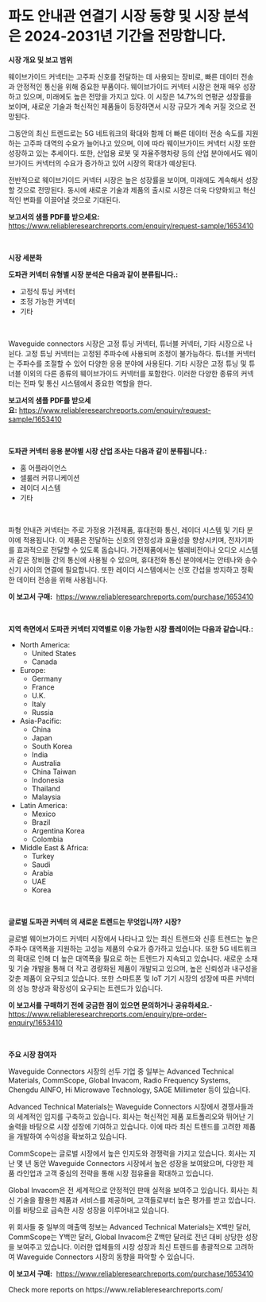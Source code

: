 <p><h1>파도 안내관 연결기 시장 동향 및 시장 분석은 2024-2031년 기간을 전망합니다.</h1></p><p><strong>시장 개요 및 보고 범위</strong></p>
<p><p>웨이브가이드 커넥터는 고주파 신호를 전달하는 데 사용되는 장비로, 빠른 데이터 전송과 안정적인 통신을 위해 중요한 부품이다. 웨이브가이드 커넥터 시장은 현재 매우 성장하고 있으며, 미래에도 높은 전망을 가지고 있다. 이 시장은 14.7%의 연평균 성장률을 보이며, 새로운 기술과 혁신적인 제품들이 등장하면서 시장 규모가 계속 커질 것으로 전망된다.</p><p>그동안의 최신 트렌드로는 5G 네트워크의 확대와 함께 더 빠른 데이터 전송 속도를 지원하는 고주파 대역의 수요가 늘어나고 있으며, 이에 따라 웨이브가이드 커넥터 시장 또한 성장하고 있는 추세이다. 또한, 산업용 로봇 및 자율주행차량 등의 산업 분야에서도 웨이브가이드 커넥터의 수요가 증가하고 있어 시장의 확대가 예상된다.</p><p>전반적으로 웨이브가이드 커넥터 시장은 높은 성장률을 보이며, 미래에도 계속해서 성장할 것으로 전망된다. 동시에 새로운 기술과 제품의 출시로 시장은 더욱 다양화되고 혁신적인 변화를 이끌어낼 것으로 기대된다.</p></p>
<p><strong>보고서의 샘플 PDF를 받으세요:</strong> <a href="https://www.reliableresearchreports.com/enquiry/request-sample/1653410">https://www.reliableresearchreports.com/enquiry/request-sample/1653410</a></p>
<p>&nbsp;</p>
<p><strong>시장 세분화</strong></p>
<p><strong>도파관 커넥터 유형별 시장 분석은 다음과 같이 분류됩니다.:</strong></p>
<p><ul><li>고정식 튜닝 커넥터</li><li>조정 가능한 커넥터</li><li>기타</li></ul></p>
<p>&nbsp;</p>
<p><p>Waveguide connectors 시장은 고정 튜닝 커넥터, 튜너블 커넥터, 기타 시장으로 나뉜다. 고정 튜닝 커넥터는 고정된 주파수에 사용되며 조정이 불가능하다. 튜너블 커넥터는 주파수를 조절할 수 있어 다양한 응용 분야에 사용된다. 기타 시장은 고정 튜닝 및 튜너블 이외의 다른 종류의 웨이브가이드 커넥터를 포함한다. 이러한 다양한 종류의 커넥터는 전파 및 통신 시스템에서 중요한 역할을 한다.</p></p>
<p><strong>보고서의 샘플 PDF를 받으세요:</strong>&nbsp;<a href="https://www.reliableresearchreports.com/enquiry/request-sample/1653410">https://www.reliableresearchreports.com/enquiry/request-sample/1653410</a></p>
<p>&nbsp;</p>
<p><strong> 도파관 커넥터 응용 분야별 시장 산업 조사는 다음과 같이 분류됩니다.:</strong></p>
<p><ul><li>홈 어플라이언스</li><li>셀룰러 커뮤니케이션</li><li>레이더 시스템</li><li>기타</li></ul></p>
<p>&nbsp;</p>
<p><p>파형 안내관 커넥터는 주로 가정용 가전제품, 휴대전화 통신, 레이더 시스템 및 기타 분야에 적용됩니다. 이 제품은 전달하는 신호의 안정성과 효율성을 향상시키며, 전자기파를 효과적으로 전달할 수 있도록 돕습니다. 가전제품에서는 텔레비전이나 오디오 시스템과 같은 장비들 간의 통신에 사용될 수 있으며, 휴대전화 통신 분야에서는 안테나와 송수신기 사이의 연결에 필요합니다. 또한 레이더 시스템에서는 신호 간섭을 방지하고 정확한 데이터 전송을 위해 사용됩니다.</p></p>
<p><strong>이 보고서 구매:</strong>&nbsp; <a href="https://www.reliableresearchreports.com/purchase/1653410">https://www.reliableresearchreports.com/purchase/1653410</a></p>
<p>&nbsp;</p>
<p><strong>지역 측면에서 도파관 커넥터 지역별로 이용 가능한 시장 플레이어는 다음과 같습니다.:</strong></p>
<p><ul>
    <li>
        North America:
        <ul>
            <li>United States</li>
            <li>Canada</li>
        </ul>
    </li>
    <li>
        Europe:
        <ul>
            <li>Germany</li>
            <li>France</li>
            <li>U.K.</li>
            <li>Italy</li>
            <li>Russia</li>
        </ul>
    </li>
    <li>
        Asia-Pacific:
        <ul>
            <li>China</li>
            <li>Japan</li>
            <li>South Korea</li>
            <li>India</li>
            <li>Australia</li>
            <li>China Taiwan</li>
            <li>Indonesia</li>
            <li>Thailand</li>
            <li>Malaysia</li>
        </ul>
    </li>
    <li>
        Latin America:
        <ul>
            <li>Mexico</li>
            <li>Brazil</li>
            <li>Argentina Korea</li>
            <li>Colombia</li>
        </ul>
    </li>
    <li>
        Middle East & Africa:
        <ul>
            <li>Turkey</li>
            <li>Saudi</li>
            <li>Arabia</li>
            <li>UAE</li>
            <li>Korea</li>
        </ul>
    </li>
    </ul></p>
<p>&nbsp;</p>
<p><strong>글로벌 도파관 커넥터 의 새로운 트렌드는 무엇입니까? 시장?</strong></p>
<p><p>글로벌 웨이브가이드 커넥터 시장에서 나타나고 있는 최신 트렌드와 신흥 트렌드는 높은 주파수 대역폭을 지원하는 고성능 제품의 수요가 증가하고 있습니다. 또한 5G 네트워크의 확대로 인해 더 높은 대역폭을 필요로 하는 트렌드가 지속되고 있습니다. 새로운 소재 및 기술 개발을 통해 더 작고 경량화된 제품이 개발되고 있으며, 높은 신뢰성과 내구성을 갖춘 제품이 요구되고 있습니다. 또한 스마트폰 및 IoT 기기 시장의 성장에 따른 커넥터의 성능 향상과 확장성이 요구되는 트렌드가 있습니다.</p></p>
<p><strong>이 보고서를 구매하기 전에 궁금한 점이 있으면 문의하거나 공유하세요.</strong>- <a href="https://www.reliableresearchreports.com/enquiry/pre-order-enquiry/1653410">https://www.reliableresearchreports.com/enquiry/pre-order-enquiry/1653410</a></p>
<p>&nbsp;</p>
<p><strong>주요 시장 참여자</strong></p>
<p><p>Waveguide Connectors 시장의 선두 기업 중 일부는 Advanced Technical Materials, CommScope, Global Invacom, Radio Frequency Systems, Chengdu AINFO, Hi Microwave Technology, SAGE Millimeter 등이 있습니다.</p><p>Advanced Technical Materials는 Waveguide Connectors 시장에서 경쟁사들과의 세계적인 입지를 구축하고 있습니다. 회사는 혁신적인 제품 포트폴리오와 뛰어난 기술력을 바탕으로 시장 성장에 기여하고 있습니다. 이에 따라 최신 트렌드를 고려한 제품을 개발하여 수익성을 확보하고 있습니다.</p><p>CommScope는 글로벌 시장에서 높은 인지도와 경쟁력을 가지고 있습니다. 회사는 지난 몇 년 동안 Waveguide Connectors 시장에서 높은 성장을 보여왔으며, 다양한 제품 라인업과 고객 중심의 전략을 통해 시장 점유율을 확대하고 있습니다.</p><p>Global Invacom은 전 세계적으로 안정적인 판매 실적을 보여주고 있습니다. 회사는 최신 기술을 활용한 제품과 서비스를 제공하며, 고객들로부터 높은 평가를 받고 있습니다. 이를 바탕으로 급속한 시장 성장을 이루어내고 있습니다.</p><p>위 회사들 중 일부의 매출액 정보는 Advanced Technical Materials는 X백만 달러, CommScope는 Y백만 달러, Global Invacom은 Z백만 달러로 전년 대비 상당한 성장을 보여주고 있습니다. 이러한 업체들의 시장 성장과 최신 트렌드를 총괄적으로 고려하여 Waveguide Connectors 시장의 동향을 파악할 수 있습니다.</p></p>
<p><strong>이 보고서 구매:</strong>&nbsp;&nbsp;<a href="https://www.reliableresearchreports.com/purchase/1653410">https://www.reliableresearchreports.com/purchase/1653410</a></p>
<p>Check more reports on https://www.reliableresearchreports.com/</p>
